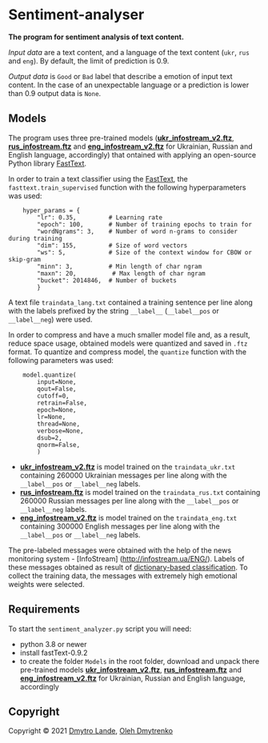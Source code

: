 # Sentiment-analyser

**The program for sentiment analysis of text content.**

*Input data* are a text content, and a language of the text content (`ukr`, `rus` and `eng`).
By default, the limit of prediction is 0.9.

*Output data* is `Good` or `Bad` label that describe a emotion of input text content.
In the case of an unexpectable language or a prediction is lower than 0.9 output data is `None`.

## Models

The program uses three pre-trained models ([**ukr_infostream_v2.ftz**](https://drive.google.com/file/d/1LPtmOzk-12IEylFmzR6BYWcle2-QcTmD/view?usp=sharing), [**rus_infostream.ftz**](https://drive.google.com/file/d/1tDu_S1HQP6X66ZhsEArbC05ZdIaxLC_5/view?usp=sharing) and [**eng_infostream_v2.ftz**](https://drive.google.com/file/d/1jgaD0p5i43aXG6IVEWAee-Arhglf0BqL/view?usp=sharing) for Ukrainian, Russian and English language, accordingly) that ontained with applying an open-source Python library [FastText](https://fasttext.cc/).

In order to train a text classifier using the [FastText](https://fasttext.cc/), the `fasttext.train_supervised` function with the following hyperparameters was used:

		hyper_params = { 
			"lr": 0.35,         # Learning rate
			"epoch": 100,       # Number of training epochs to train for
			"wordNgrams": 3,    # Number of word n-grams to consider during training
			"dim": 155,         # Size of word vectors
			"ws": 5,            # Size of the context window for CBOW or skip-gram
			"minn": 3,          # Min length of char ngram
			"maxn": 20,          # Max length of char ngram
			"bucket": 2014846,  # Number of buckets
			}
		
A  text file `traindata_lang.txt` contained a training sentence per line along with the labels prefixed by the string `__label__` (`__label__pos` or `__label__neg`) were used.

In order to compress and have a much smaller model file and, as a result, reduce space usage, obtained models were quantized and saved in `.ftz` format.
To quantize and compress model, the `quantize` function with the following parameters was used:

		model.quantize(
			input=None,
			qout=False,
			cutoff=0,
			retrain=False,
			epoch=None,
			lr=None,
			thread=None,
			verbose=None,
			dsub=2,
			qnorm=False,
			)

- [**ukr_infostream_v2.ftz**](https://drive.google.com/file/d/1LPtmOzk-12IEylFmzR6BYWcle2-QcTmD/view?usp=sharing) is model trained on the `traindata_ukr.txt` containing 260000 Ukrainian messages per line along with the `__label__pos` or `__label__neg` labels.
- [**rus_infostream.ftz**](https://drive.google.com/file/d/1tDu_S1HQP6X66ZhsEArbC05ZdIaxLC_5/view?usp=sharing) is model trained on the `traindata_rus.txt` containing 260000 Russian messages per line along with the `__label__pos` or `__label__neg` labels.
- [**eng_infostream_v2.ftz**](https://drive.google.com/file/d/1jgaD0p5i43aXG6IVEWAee-Arhglf0BqL/view?usp=sharing) is model trained on the `traindata_eng.txt` containing 300000 English messages per line along with the `__label__pos` or `__label__neg` labels.

The pre-labeled messages were obtained with the help of the news monitoring system - [InfoStream] (http://infostream.ua/ENG/).
Labels of these messages obtained as result of [dictionary-based classification](https://arxiv.org/abs/0806.2738).
To collect the training data, the messages with extremely high emotional weights were selected. 

## Requirements
To start the `sentiment_analyzer.py` script you will need:
- python 3.8 or newer
- install fastText-0.9.2
- to create the folder `Models` in the root folder, download and unpack there pre-trained models [**ukr_infostream_v2.ftz**](https://drive.google.com/file/d/1LPtmOzk-12IEylFmzR6BYWcle2-QcTmD/view?usp=sharing), [**rus_infostream.ftz**](https://drive.google.com/file/d/1tDu_S1HQP6X66ZhsEArbC05ZdIaxLC_5/view?usp=sharing) and [**eng_infostream_v2.ftz**](https://drive.google.com/file/d/1jgaD0p5i43aXG6IVEWAee-Arhglf0BqL/view?usp=sharing) for Ukrainian, Russian and English language, accordingly

## Copyright
Copyright © 2021 [Dmytro Lande](http://dwl.kiev.ua/), [Oleh Dmytrenko](http://odmytrenko.tilda.ws/)
